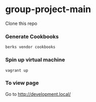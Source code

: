 # group-project-main

Clone this repo

### Generate Cookbooks

`berks vendor cookbooks`

### Spin up virtual machine

`vagrant up`

### To view page

Go to http://development.local/
